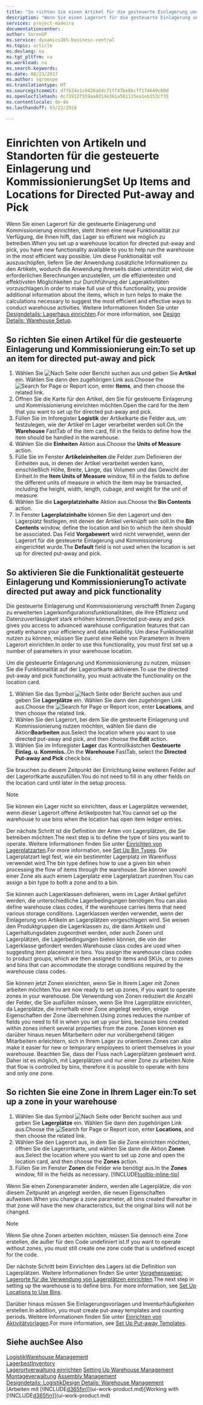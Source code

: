 ```yaml
---
title: "So richten Sie einen Artikel für die gesteuerte Einlagerung und Kommissionierung ein | Microsoft Docs"
description: "Wenn Sie einen Lagerort für die gesteuerte Einlagerung und Kommissionierung einrichten, steht Ihnen eine neue Funktionalität zur Verfügung, die Ihnen hilft, das Lager so effizient wie möglich zu betreiben."
services: project-madeira
documentationcenter: 
author: SorenGP
ms.service: dynamics365-business-central
ms.topic: article
ms.devlang: na
ms.tgt_pltfrm: na
ms.workload: na
ms.search.keywords: 
ms.date: 08/23/2017
ms.author: sgroespe
ms.translationtype: HT
ms.sourcegitcommit: d7fb34e1c9428a64c71ff47be8bcff174649c00d
ms.openlocfilehash: 6c71912f559aa8d1de361a581115ea1eb153cf35
ms.contentlocale: de-de
ms.lasthandoff: 03/22/2018

---
```

# <a name="set-up-items-and-locations-for-directed-put-away-and-pick"></a><span data-ttu-id="d8986-103">Einrichten von Artikeln und Standorten für die gesteuerte Einlagerung und Kommissionierung</span><span class="sxs-lookup"><span data-stu-id="d8986-103">Set Up Items and Locations for Directed Put-away and Pick</span></span>
<span data-ttu-id="d8986-104">Wenn Sie einen Lagerort für die gesteuerte Einlagerung und Kommissionierung einrichten, steht Ihnen eine neue Funktionalität zur Verfügung, die Ihnen hilft, das Lager so effizient wie möglich zu betreiben.</span><span class="sxs-lookup"><span data-stu-id="d8986-104">When you set up a warehouse location for directed put-away and pick, you have new functionality available to you to help run the warehouse in the most efficient way possible.</span></span> <span data-ttu-id="d8986-105">Um diese Funktionalität voll auszuschöpfen, liefern Sie der Anwendung zusätzliche Informationen zu den Artikeln, wodurch die Anwendung ihrerseits dabei unterstützt wird, die erforderlichen Berechnungen anzustellen, um die effizientesten und effektivsten Möglichkeiten zur Durchführung der Lageraktivitäten vorzuschlagen.</span><span class="sxs-lookup"><span data-stu-id="d8986-105">In order to make full use of this functionality, you provide additional information about the items, which in turn helps to make the calculations necessary to suggest the most efficient and effective ways to conduct warehouse activities.</span></span> <span data-ttu-id="d8986-106">Weitere Informationen finden Sie unter [Designdetails: Lagerhaus einrichten](design-details-warehouse-setup.md).</span><span class="sxs-lookup"><span data-stu-id="d8986-106">For more information, see [Design Details: Warehouse Setup](design-details-warehouse-setup.md).</span></span>

## <a name="to-set-up-an-item-for-directed-put-away-and-pick"></a><span data-ttu-id="d8986-107">So richten Sie einen Artikel für die gesteuerte Einlagerung und Kommissionierung ein:</span><span class="sxs-lookup"><span data-stu-id="d8986-107">To set up an item for directed put-away and pick</span></span>  
1.  <span data-ttu-id="d8986-108">Wählen Sie ![Nach Seite oder Bericht suchen](media/ui-search/search_small.png "Symbol nach Seite oder Bericht suchen") aus und geben Sie **Artikel** ein. Wählen Sie dann den zugehörigen Link aus.</span><span class="sxs-lookup"><span data-stu-id="d8986-108">Choose the ![Search for Page or Report](media/ui-search/search_small.png "Search for Page or Report icon") icon, enter **Items**, and then choose the related link.</span></span>  
2.  <span data-ttu-id="d8986-109">Öffnen Sie die Karte für den Artikel, den Sie für gesteuerte Einlagerung und Kommissionierung einrichten möchten.</span><span class="sxs-lookup"><span data-stu-id="d8986-109">Open the card for the item that you want to set up for directed put-away and pick.</span></span>
3. <span data-ttu-id="d8986-110">Füllen Sie im Inforegister **Logistik** der Artikelkarte die Felder aus, um festzulegen, wie der Artikel im Lager verarbeitet werden soll.</span><span class="sxs-lookup"><span data-stu-id="d8986-110">On the **Warehouse** FastTab of the item card, fill in the fields to define how the item should be handled in the warehouse.</span></span>  
4.  <span data-ttu-id="d8986-111">Wählen Sie die **Einheiten** Aktion aus.</span><span class="sxs-lookup"><span data-stu-id="d8986-111">Choose the **Units of Measure** action.</span></span>
5. <span data-ttu-id="d8986-112">Fülle Sie im Fenster **Artikeleinheiten** die Felder zum Definieren der Einheiten aus, in denen der Artikel verarbeitet werden kann, einschließlich Höhe, Breite, Länge, das Volumen und das Gewicht der Einheit.</span><span class="sxs-lookup"><span data-stu-id="d8986-112">In the **Item Units of Measure** window, fill in the fields to define the different units of measure in which the item may be transacted, including the height, width, length, cubage, and weight for the unit of measure.</span></span>
6. <span data-ttu-id="d8986-113">Wählen Sie die **Lagerplatzinhalte** Aktion aus.</span><span class="sxs-lookup"><span data-stu-id="d8986-113">Choose the **Bin Contents** action.</span></span>
7. <span data-ttu-id="d8986-114">In Fenster **Lagerplatzinhalte** können Sie den Lagerort und den Lagerplatz festlegen, mit denen der Artikel verknüpft sein soll.</span><span class="sxs-lookup"><span data-stu-id="d8986-114">In the **Bin Contents** window, define the location and bin to which the item should be associated.</span></span> <span data-ttu-id="d8986-115">Das Feld **Vorgabewert** wird nicht verwendet, wenn der Lagerort für die gesteuerte Einlagerung und Kommissionierung eingerichtet wurde.</span><span class="sxs-lookup"><span data-stu-id="d8986-115">The **Default** field is not used when the location is set up for directed put-away and pick.</span></span>  

## <a name="to-activate-directed-put-away-and-pick-functionality"></a><span data-ttu-id="d8986-116">So aktivieren Sie die Funktionalität gesteuerte Einlagerung und Kommissionierung</span><span class="sxs-lookup"><span data-stu-id="d8986-116">To activate directed put away and pick functionality</span></span>  
<span data-ttu-id="d8986-117">Die gesteuerte Einlagerung und Kommissionierung verschafft Ihnen Zugang zu erweiterten Lagerkonfigurationsfunktionalitäten, die Ihre Effizienz und Datenzuverlässigkeit stark erhöhen können.</span><span class="sxs-lookup"><span data-stu-id="d8986-117">Directed put-away and pick gives you access to advanced warehouse configuration features that can greatly enhance your efficiency and data reliability.</span></span> <span data-ttu-id="d8986-118">Um diese Funktionalität nutzen zu können, müssen Sie zuerst eine Reihe von Parametern in Ihrem Lagerort einrichten.</span><span class="sxs-lookup"><span data-stu-id="d8986-118">In order to use this functionality, you must first set up a number of parameters in your warehouse location.</span></span>  

<span data-ttu-id="d8986-119">Um die gesteuerte Einlagerung und Kommissionierung zu nutzen, müssen Sie die Funktionalität auf der Lagerortkarte aktivieren.</span><span class="sxs-lookup"><span data-stu-id="d8986-119">To use the directed put-away and pick functionality, you must activate the functionality on the location card.</span></span>    
1.  <span data-ttu-id="d8986-120">Wählen Sie das Symbol ![Nach Seite oder Bericht suchen](media/ui-search/search_small.png "Nach Seite oder Bericht suchen") aus und geben Sie **Lagerplätze** ein. Wählen Sie dann den zugehörigen Link aus.</span><span class="sxs-lookup"><span data-stu-id="d8986-120">Choose the ![Search for Page or Report](media/ui-search/search_small.png "Search for Page or Report icon") icon, enter **Locations**, and then choose the related link.</span></span>  
2.  <span data-ttu-id="d8986-121">Wählen Sie den Lagerort, bei dem Sie die gesteuerte Einlagerung und Kommissionierung nutzen möchten, wählen Sie dann die Aktion**Bearbeiten** aus.</span><span class="sxs-lookup"><span data-stu-id="d8986-121">Select the location where you want to use directed put-away and pick, and then choose the **Edit** action.</span></span>  
3.  <span data-ttu-id="d8986-122">Wählen Sie im Inforegister **Lager** das Kontrollkästchen **Gesteuerte Einlag. u. Kommiss.**.</span><span class="sxs-lookup"><span data-stu-id="d8986-122">On the **Warehouse** FastTab, select the **Directed Put-away and Pick** check box.</span></span>  

<span data-ttu-id="d8986-123">Sie brauchen zu diesem Zeitpunkt der Einrichtung keine weiteren Felder auf der Lagerortkarte auszufüllen.</span><span class="sxs-lookup"><span data-stu-id="d8986-123">You do not need to fill in any other fields on the location card until later in the setup process.</span></span>  

> [!NOTE]  
>  <span data-ttu-id="d8986-124">Sie können ein Lager nicht so einrichten, dass er Lagerplätze verwendet, wenn dieser Lagerort offene Artikelposten hat.</span><span class="sxs-lookup"><span data-stu-id="d8986-124">You cannot set up the warehouse to use bins when the location has open item ledger entries.</span></span>  

<span data-ttu-id="d8986-125">Der nächste Schritt ist die Definition der Arten von Lagerplätzen, die Sie betreiben möchten.</span><span class="sxs-lookup"><span data-stu-id="d8986-125">The next step is to define the type of bins you want to operate.</span></span> <span data-ttu-id="d8986-126">Weitere Informationen finden Sie unter [Einrichten von Lagerplatzarten](warehouse-how-to-set-up-bin-types.md).</span><span class="sxs-lookup"><span data-stu-id="d8986-126">For more information, see [Set Up Bin Types](warehouse-how-to-set-up-bin-types.md).</span></span> <span data-ttu-id="d8986-127">Die Lagerplatzart legt fest, wie ein bestimmter Lagerplatz im Warenfluss verwendet wird.</span><span class="sxs-lookup"><span data-stu-id="d8986-127">The bin type defines how to use a given bin when processing the flow of items through the warehouse.</span></span> <span data-ttu-id="d8986-128">Sie können sowohl einer Zone als auch einem Lagerplatz eine Lagerplatzart zuordnen.</span><span class="sxs-lookup"><span data-stu-id="d8986-128">You can assign a bin type to both a zone and to a bin.</span></span>  

<span data-ttu-id="d8986-129">Sie können auch Lagerklassen definieren, wenn im Lager Artikel geführt werden, die unterschiedliche Lagerbedingungen benötigen.</span><span class="sxs-lookup"><span data-stu-id="d8986-129">You can also define warehouse class codes, if the warehouse carries items that need various storage conditions.</span></span> <span data-ttu-id="d8986-130">Lagerklassen werden verwendet, wenn der Einlagerung von Artikeln an Lagerplätzen vorgeschlagen wird. Sie weisen den Produktgruppen die Lagerklassen zu, die dann Artikeln und Lagerhaltungsdaten zugeordnet werden, oder auch Zonen und Lagerplätzen, die Lagerbedingungen bieten können, die von der Lagerklasse gefordert werden.</span><span class="sxs-lookup"><span data-stu-id="d8986-130">Warehouse class codes are used when suggesting item placement in bins. You assign the warehouse class codes to product groups, which are then assigned to items and SKUs, or to zones and bins that can accommodate the storage conditions required by the warehouse class codes.</span></span>  

<span data-ttu-id="d8986-131">Sie können jetzt Zonen einrichten, wenn Sie in Ihrem Lager mit Zonen arbeiten möchten.</span><span class="sxs-lookup"><span data-stu-id="d8986-131">You are now ready to set up zones, if you want to operate zones in your warehouse.</span></span> <span data-ttu-id="d8986-132">Die Verwendung von Zonen reduziert die Anzahl der Felder, die Sie ausfüllen müssen, wenn Sie Ihre Lagerplätze einrichten, da Lagerplätze, die innerhalb einer Zone angelegt werden, einige Eigenschaften der Zone übernehmen.</span><span class="sxs-lookup"><span data-stu-id="d8986-132">Using zones reduces the number of fields you need to fill in when you set up your bins, because bins created within zones inherit several properties from the zone.</span></span> <span data-ttu-id="d8986-133">Zonen können es darüber hinaus neuen Mitarbeitern oder nur vorübergehend tätigen Mitarbeitern erleichtern, sich in Ihrem Lager zu orientieren.</span><span class="sxs-lookup"><span data-stu-id="d8986-133">Zones can also make it easier for new or temporary employees to orient themselves in your warehouse.</span></span> <span data-ttu-id="d8986-134">Beachten Sie, dass der Fluss nach Lagerplätzen gesteuert wird. Daher ist es möglich, mit Lagerplätzen und nur einer Zone zu arbeiten.</span><span class="sxs-lookup"><span data-stu-id="d8986-134">Note that flow is controlled by bins, therefore it is possible to operate with bins and only one zone.</span></span>  

## <a name="to-set-up-a-zone-in-your-warehouse"></a><span data-ttu-id="d8986-135">So richten Sie eine Zone in Ihrem Lager ein:</span><span class="sxs-lookup"><span data-stu-id="d8986-135">To set up a zone in your warehouse</span></span>  
1.  <span data-ttu-id="d8986-136">Wählen Sie das Symbol ![Nach Seite oder Bericht suchen](media/ui-search/search_small.png "Nach Seite oder Bericht suchen") aus und geben Sie **Lagerplätze** ein. Wählen Sie dann den zugehörigen Link aus.</span><span class="sxs-lookup"><span data-stu-id="d8986-136">Choose the ![Search for Page or Report](media/ui-search/search_small.png "Search for Page or Report icon") icon, enter **Locations**, and then choose the related link.</span></span>  
2.  <span data-ttu-id="d8986-137">Wählen Sie den Lagerort aus, in dem Sie die Zone einrichten möchten, öffnen Sie die Lagerortkarte, und wählen Sie dann die Aktion **Zonen** aus.</span><span class="sxs-lookup"><span data-stu-id="d8986-137">Select the location where you want to set up zone and open the location card, and then choose the **Zones** action.</span></span>  
3.  <span data-ttu-id="d8986-138">Füllen Sie im Fenster **Zonen** die Felder wie benötigt aus.</span><span class="sxs-lookup"><span data-stu-id="d8986-138">In the **Zones** window, fill in the fields as necessary.</span></span> [!INCLUDE[tooltip-inline-tip](includes/tooltip-inline-tip_md.md)]  

<span data-ttu-id="d8986-139">Wenn Sie einen Zonenparameter ändern, werden alle Lagerplätze, die von diesem Zeitpunkt an angelegt werden, die neuen Eigenschaften aufweisen.</span><span class="sxs-lookup"><span data-stu-id="d8986-139">When you change a zone parameter, all bins created thereafter in that zone will have the new characteristics, but the original bins will not be changed.</span></span>  

> [!NOTE]  
>  <span data-ttu-id="d8986-140">Wenn Sie ohne Zonen arbeiten möchten, müssen Sie dennoch eine Zone erstellen, die außer für den Code undefiniert ist.</span><span class="sxs-lookup"><span data-stu-id="d8986-140">If you want to operate without zones, you must still create one zone code that is undefined except for the code.</span></span>  

<span data-ttu-id="d8986-141">Der nächste Schritt beim Einrichten des Lagers ist die Definition von Lagerplätzen. Weitere Informationen finden Sie unter [Vorgehensweise: Lagerorte für die Verwendung von Lagerplätzen einrichten](warehouse-how-to-set-up-locations-to-use-bins.md).</span><span class="sxs-lookup"><span data-stu-id="d8986-141">The next step in setting up the warehouse is to define bins. For more information, see [Set Up Locations to Use Bins](warehouse-how-to-set-up-locations-to-use-bins.md).</span></span>  

<span data-ttu-id="d8986-142">Darüber hinaus müssen Sie Einlagerungsvorlagen und Inventurhäufigkeiten erstellen.</span><span class="sxs-lookup"><span data-stu-id="d8986-142">In addition, you must create put-away templates and counting periods.</span></span> <span data-ttu-id="d8986-143">Weitere Informationen finden Sie unter [Einrichten von Aktivitätvorlagen](warehouse-how-to-set-up-put-away-templates.md).</span><span class="sxs-lookup"><span data-stu-id="d8986-143">For more information, see [Set Up Put-away Templates](warehouse-how-to-set-up-put-away-templates.md).</span></span>  

## <a name="see-also"></a><span data-ttu-id="d8986-144">Siehe auch</span><span class="sxs-lookup"><span data-stu-id="d8986-144">See Also</span></span>  
[<span data-ttu-id="d8986-145">Logistik</span><span class="sxs-lookup"><span data-stu-id="d8986-145">Warehouse Management</span></span>](warehouse-manage-warehouse.md)  
[<span data-ttu-id="d8986-146">Lagerbest</span><span class="sxs-lookup"><span data-stu-id="d8986-146">Inventory</span></span>](inventory-manage-inventory.md)  
<span data-ttu-id="d8986-147">[Lagerortverwaltung einrichten](warehouse-setup-warehouse.md)   </span><span class="sxs-lookup"><span data-stu-id="d8986-147">[Setting Up Warehouse Management](warehouse-setup-warehouse.md)   </span></span>  
<span data-ttu-id="d8986-148">[Montageverwaltung](assembly-assemble-items.md)  </span><span class="sxs-lookup"><span data-stu-id="d8986-148">[Assembly Management](assembly-assemble-items.md)  </span></span>  
[<span data-ttu-id="d8986-149">Designdetails: Logistik</span><span class="sxs-lookup"><span data-stu-id="d8986-149">Design Details: Warehouse Management</span></span>](design-details-warehouse-management.md)  
<span data-ttu-id="d8986-150">[Arbeiten mit [!INCLUDE[d365fin](includes/d365fin_md.md)]](ui-work-product.md)</span><span class="sxs-lookup"><span data-stu-id="d8986-150">[Working with [!INCLUDE[d365fin](includes/d365fin_md.md)]](ui-work-product.md)</span></span>  

